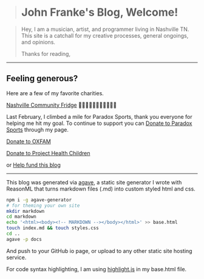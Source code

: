 > # John Franke's Blog, Welcome!

> Hey, I am a musician, artist, and programmer living in Nashville TN.
> This site is a catchall for my creative processes, general ongoings, and opinions.
>
> Thanks for reading,

---

## Feeling generous? 

Here are a few of my favorite charities.

[Nashville Community Fridge](https://www.instagram.com/nashvillecommunityfridge) 🥕🍉🥑🍅🍇🥝🍍🍊🍌🍈🥭

Last February, I climbed a mile for Paradox Sports, thank you everyone for helping me hit my goal. To continue to support you can [Donate to Paradox Sports](https://paradoxsports.salsalabs.org/pdxmile-climb-nashville22/p/johnfranke/index.html) through my page.

[Donate to OXFAM](https://www.oxfamamerica.org/donate/)

[Donate to Project Health Children](https://projecthealthychildren.org/)

or [Help fund this blog](contribute)

---

This blog was generated via [agave](https://github.com/jottenlips/agave), a static site generator I wrote with ReasonML that turns markdown files (.md) into custom styled html and css.

```bash
npm i -g agave-generator
# for theming your own site
mkdir markdown
cd markdown
echo '<html><body><!-- MARKDOWN --></body></html>' >> base.html
touch index.md && touch styles.css
cd ..
agave -p docs
```

And push to your GitHub io page, or upload to any other static site hosting service.

For code syntax highlighting, I am using [highlight.js](https://highlightjs.org/) in my base.html file.